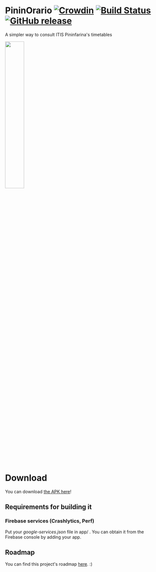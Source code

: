 # PininOrario [![Crowdin](https://d322cqt584bo4o.cloudfront.net/pininorario/localized.svg)](https://crowdin.com/project/pininorario) [![Build Status](https://app.bitrise.io/app/347903048d65b6f9/status.svg?token=49BlqyTRlh5cU_ZtJepPDg)](https://app.bitrise.io/app/347903048d65b6f9) [![GitHub release](https://img.shields.io/github/release/Gabboxl/PininOrario.svg)](https://github.com/Gabboxl/PininOrario/releases)

A simpler way to consult ITIS Pininfarina's timetables

<img src="https://user-images.githubusercontent.com/26819478/213557977-c7e04948-6fe4-4d0e-98cd-c9fd1051eddc.PNG" width=35% height=35%>

# Download
You can download [the APK here](https://github.com/Gabboxl/PininOrario/releases/latest)!

## Requirements for building it
### Firebase services (Crashlytics, Perf)
Put your *google-services.json* file in app/ .
You can obtain it from the Firebase console by adding your app.

## Roadmap
You can find this project's roadmap [here](https://github.com/users/Gabboxl/projects/2/views/1). :)

